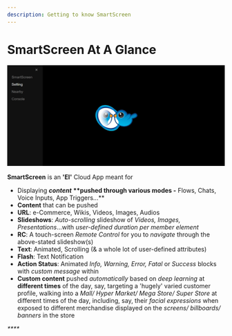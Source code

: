 ```yaml
---
description: Getting to know SmartScreen
---
```


# SmartScreen At A Glance

![](../.gitbook/assets/ss_t.png)

**SmartScreen** is an **'EI'** Cloud App meant for

* Displaying _**content**_ **\*\*pushed through various modes -** Flows, Chats, Voice Inputs, App Triggers...\*\*  
* **Content** that can be pushed
* **URL**: e-Commerce, Wikis, Videos, Images, Audios
* **Slideshows**: _Auto-scrolling_ slideshow of _Videos, Images, Presentations_...with _user-defined duration per member element_
* **RC**: A touch-screen _Remote Control_ for you to _navigate_ through the above-stated slideshow\(s\)
* **Text**: Animated, Scrolling \(& a whole lot of user-defined attributes\) 
* **Flash**: Text Notification
* **Action Status**: Animated _Info, Warning, Error, Fatal_ or _Success_ blocks with _custom message_ within 
* **Custom content** pushed _automatically_ based on _deep learning_ at **different times** of the day, say, targeting a 'hugely' varied customer profile, walking into a _Mall/ Hyper Market/ Mega Store/ Super Store_ at different times of the day, including, say, their _facial expressions_ when exposed to different merchandise displayed on the _screens/ billboards/ banners_ in the store

_\*\*\*\*_

